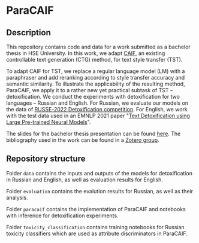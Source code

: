 # ParaCAIF

## Description

This repository contains code and data for a work submitted as a bachelor thesis in HSE University.
In this work, we adapt [CAIF](https://huggingface.co/spaces/tinkoff-ai/caif), an existing controllable text generation (CTG) method, for text style transfer (TST).

To adapt CAIF for TST, we replace a regular language model (LM) with a paraphraser and add reranking according to style transfer accuracy and semantic similarity.
To illustrate the applicability of the resulting method, ParaCAIF, we apply it to a rather new yet practical subtask of TST – detoxification.
We conduct the experiments with detoxification for two languages – Russian and English.
For Russian, we evaluate our models on the data of [RUSSE-2022 Detoxification competition](https://github.com/s-nlp/russe_detox_2022).
For English, we work with the test data used in an EMNLP 2021 paper "[Text Detoxification using Large Pre-trained Neural Models](https://github.com/s-nlp/detox)".

The slides for the bachelor thesis presentation can be found [here](https://docs.google.com/presentation/d/1S8KD3EIXQIJF3Xt1t4UyI81YZ311Gyn22tPgWd8GSSM/edit?usp=sharing).
The bibliography used in the work can be found in a [Zotero group](https://www.zotero.org/groups/4893101/controllable_text_generation/library).

## Repository structure

Folder `data` contains the inputs and outputs of the models for detoxification in Russian and English, as well as evaluation results for English.

Folder `evaluation` contains the evalution results for Russian, as well as their analysis.

Folder `paracaif` contains the implementation of ParaCAIF and notebooks with inference for detoxification experiments.

Folder `toxicity_classification` contains training notebooks for Russian toxicity classifiers which are used as attribute discriminators in ParaCAIF.
